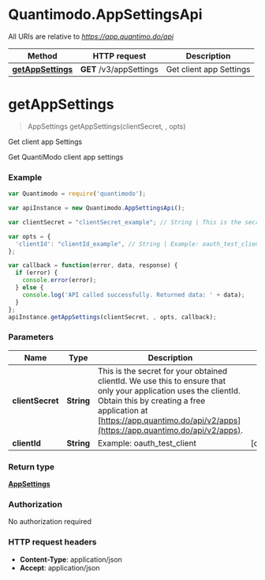 # Quantimodo.AppSettingsApi

All URIs are relative to *https://app.quantimo.do/api*

Method | HTTP request | Description
------------- | ------------- | -------------
[**getAppSettings**](AppSettingsApi.md#getAppSettings) | **GET** /v3/appSettings | Get client app Settings


<a name="getAppSettings"></a>
# **getAppSettings**
> AppSettings getAppSettings(clientSecret, , opts)

Get client app Settings

Get QuantiModo client app settings

### Example
```javascript
var Quantimodo = require('quantimodo');

var apiInstance = new Quantimodo.AppSettingsApi();

var clientSecret = "clientSecret_example"; // String | This is the secret for your obtained clientId. We use this to ensure that only your application uses the clientId.  Obtain this by creating a free application at [https://app.quantimo.do/api/v2/apps](https://app.quantimo.do/api/v2/apps).

var opts = { 
  'clientId': "clientId_example", // String | Example: oauth_test_client
};

var callback = function(error, data, response) {
  if (error) {
    console.error(error);
  } else {
    console.log('API called successfully. Returned data: ' + data);
  }
};
apiInstance.getAppSettings(clientSecret, , opts, callback);
```

### Parameters

Name | Type | Description  | Notes
------------- | ------------- | ------------- | -------------
 **clientSecret** | **String**| This is the secret for your obtained clientId. We use this to ensure that only your application uses the clientId.  Obtain this by creating a free application at [https://app.quantimo.do/api/v2/apps](https://app.quantimo.do/api/v2/apps). | 
 **clientId** | **String**| Example: oauth_test_client | [optional] 

### Return type

[**AppSettings**](AppSettings.md)

### Authorization

No authorization required

### HTTP request headers

 - **Content-Type**: application/json
 - **Accept**: application/json

